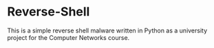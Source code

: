 # Reverse-Shell
This is a simple reverse shell malware written in Python as a university project for the Computer Networks course. 
